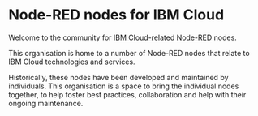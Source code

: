 # Node-RED nodes for IBM Cloud

Welcome to the community for [IBM Cloud-related](https://cloud.ibm.com) [Node-RED](https://nodered.org) nodes.

This organisation is home to a number of Node-RED nodes that relate to IBM Cloud technologies and services.

Historically, these nodes have been developed and maintained by individuals. This organisation is a space to bring the individual nodes together, to help foster best practices, collaboration and help with their ongoing maintenance.

